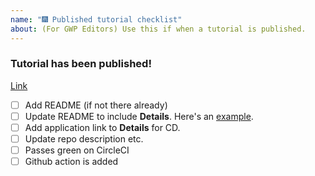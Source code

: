 ```yaml
---
name: "🎆 Published tutorial checklist"
about: (For GWP Editors) Use this if when a tutorial is published.
---
```


### Tutorial has been published!

[Link]()

- [ ] Add README (if not there already)
- [ ] Update README to include **Details**. Here's an [example](https://github.com/CIRCLECI-GWP/graphql-test-server#details).
- [ ] Add application link to **Details** for CD.
- [ ] Update repo description etc.
- [ ] Passes green on CircleCI
- [ ] Github action is added
